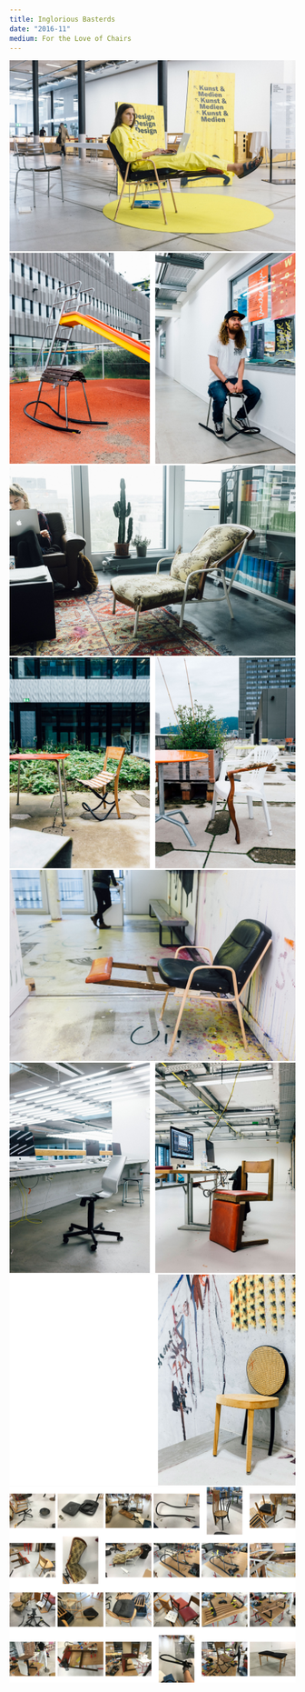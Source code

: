 ```yaml
---
title: Inglorious Basterds
date: "2016-11"
medium: For the Love of Chairs 
---
```

<div class="full">

![](./inglorious-basterds-4.jpg)
![](./inglorious-basterds-1.jpg)
![](./inglorious-basterds-6.jpg)
![](./inglorious-basterds-3.jpg)
![](./inglorious-basterds-7.jpg)
![](./inglorious-basterds-2.jpg)
![](./inglorious-basterds-5.jpg)
![](./inglorious-basterds-8.jpg)

</div>

